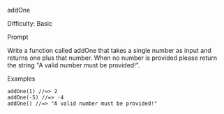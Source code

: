 addOne

Difficulty: Basic

Prompt

Write a function called addOne that takes a single number as input and returns one plus that number. When no number is provided please return the string "A valid number must be provided!".

Examples

``` 
addOne(1) //=> 2
addOne(-5) //=> -4 
addOne() //=> "A valid number must be provided!" 